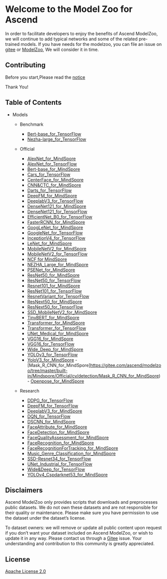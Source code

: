 # Welcome to the Model Zoo for Ascend

In order to facilitate developers to enjoy the benefits of Ascend ModelZoo, we will continue to add typical networks and some of the related pre-trained models. If you have needs for the modelzoo, you can file an issue on [gitee](https://gitee.com/ascend/modelzoo/issues) or [ModelZoo](https://bbs.huaweicloud.com/forum/forum-726-1.html), We will consider it in time.

## Contributing

Before you start,Please read the [notice](https://gitee.com/ascend/modelzoo/blob/master/contrib/CONTRIBUTING.md)

Thank You!

## Table of Contents

- Models
	- Benchmark
		- [Bert-base_for_TensorFlow](https://gitee.com/ascend/modelzoo/tree/master/built-in/TensorFlow/Benchmark/nlp/Bert-base_for_TensorFlow)
		- [Nezha-large_for_TensorFlow](https://gitee.com/ascend/modelzoo/tree/master/built-in/TensorFlow/Benchmark/nlp/Nezha-large_for_TensorFlow)
		
	- Official
		- [AlexNet_for_MindSpore](https://gitee.com/ascend/modelzoo/tree/master/built-in/Mindspore/Official/cv/image_classification/AlexNet_for_MindSpore)
		- [AlexNet_for_TensorFlow](https://gitee.com/ascend/modelzoo/tree/master/built-in/TensorFlow/Official/cv/image_classification/AlexNet_for_TensorFlow)
		- [Bert-base_for_MindSpore](https://gitee.com/ascend/modelzoo/tree/master/built-in/Mindspore/Official/nlp/Bert-base_for_MindSpore)
		- [Cars_for_TensorFlow](https://gitee.com/ascend/modelzoo/tree/master/built-in/TensorFlow/Research/cv/image_classification/Cars_for_TensorFlow)
		- [CenterFace_for_MindSpore](https://gitee.com/ascend/modelzoo/tree/master/built-in/Mindspore/Official/cv/detection/CenterFace_for_MindSpore)
		- [CNN&CTC_for_MindSpore](https://gitee.com/ascend/modelzoo/tree/master/built-in/Mindspore/Official/cv/image_classification/CNN&CTC_for_MindSpore)
		- [Darts_for_TensorFlow](https://gitee.com/ascend/modelzoo/tree/master/built-in/TensorFlow/Research/cv/image_classification/Darts_for_TensorFlow)
		- [DeepFM_for_MindSpore](https://gitee.com/ascend/modelzoo/tree/master/built-in/Mindspore/Official/recommendation/DeepFM_for_MindSpore)
		- [DeeplabV3_for_TensorFlow](https://gitee.com/ascend/modelzoo/tree/master/built-in/TensorFlow/Official/cv/image_segmentation/DeeplabV3_for_TensorFlow)
		- [DenseNet121_for_MindSpore](https://gitee.com/ascend/modelzoo/tree/master/built-in/Mindspore/Official/cv/image_classification/DenseNet121_for_MindSpore)
		- [DenseNet121_for_TensorFlow](https://gitee.com/ascend/modelzoo/tree/master/built-in/TensorFlow/Official/cv/image_classification/DenseNet121_for_TensorFlow)
		- [EfficientNet_B0_for_TensorFlow](https://gitee.com/ascend/modelzoo/tree/master/built-in/TensorFlow/Official/cv/image_classification/EfficientNet_B0_for_TensorFlow)
		- [FasterRCNN_for_MindSpore](https://gitee.com/ascend/modelzoo/tree/master/built-in/Mindspore/Official/cv/detection/FasterRCNN_for_MindSpore)
		- [GoogLeNet_for_MindSpore](https://gitee.com/ascend/modelzoo/tree/master/built-in/Mindspore/Official/cv/image_classification/GoogLeNet_for_MindSpore)
		- [GoogleNet_for_TensorFlow](https://gitee.com/ascend/modelzoo/tree/master/built-in/TensorFlow/Official/cv/image_classification/GoogleNet_for_TensorFlow)
		- [InceptionV4_for_TensorFlow](https://gitee.com/ascend/modelzoo/tree/master/built-in/TensorFlow/Official/cv/image_classification/InceptionV4_for_TensorFlow)
		- [LeNet_for_MindSpore](https://gitee.com/ascend/modelzoo/tree/master/built-in/Mindspore/Official/cv/image_classification/LeNet_for_MindSpore)
		- [MobileNetV2_for_MindSpore](https://gitee.com/ascend/modelzoo/tree/master/built-in/Mindspore/Official/cv/image_classification/MobileNetV2_for_MindSpore)
		- [MobileNetV2_for_TensorFlow](https://gitee.com/ascend/modelzoo/tree/master/built-in/TensorFlow/Official/cv/image_classification/MobileNetV2_for_TensorFlow)
		- [NCF for MindSpore](https://gitee.com/ascend/modelzoo/tree/master/built-in/Mindspore/Official/recommendation/NCF_for_MindSpore)
		- [NEZHA_Large_for_MindSpore](https://gitee.com/ascend/modelzoo/tree/master/built-in/Mindspore/Official/nlp/NEZHA_Large_for_MindSpore)
		- [PSENet_for_MindSpore](https://gitee.com/ascend/modelzoo/tree/master/built-in/Mindspore/Official/cv/detection/PSENet_for_MindSpore)
		- [ResNet50_for_MindSpore](https://gitee.com/ascend/modelzoo/tree/master/built-in/Mindspore/Official/cv/image_classification/ResNet50_for_MindSpore)
		- [ResNet50_for_TensorFlow](https://gitee.com/ascend/modelzoo/tree/master/built-in/TensorFlow/Official/cv/image_classification/ResNet50_for_TensorFlow)
		- [Resnet101_for_MindSpore](https://gitee.com/ascend/modelzoo/tree/master/built-in/Mindspore/Official/cv/image_classification/Resnet101_for_MindSpore)
		- [ResNet101_for_TensorFlow](https://gitee.com/ascend/modelzoo/tree/master/built-in/TensorFlow/Official/cv/image_classification/ResNet101_for_TensorFlow)
		- [ResnetVariant_for_TensorFlow](https://gitee.com/ascend/modelzoo/tree/master/built-in/TensorFlow/Official/cv/image_classification/ResnetVariant_for_TensorFlow)
		- [ResNext50_for_MindSpore](https://gitee.com/ascend/modelzoo/tree/master/built-in/Mindspore/Official/cv/image_classification/ResNext50_for_MindSpore)
		- [ResNext50_for_TensorFlow](https://gitee.com/ascend/modelzoo/tree/master/built-in/Official/ResNext50_for_TensorFlow)
		- [SSD_MobileNetV2_for_MindSpore](https://gitee.com/ascend/modelzoo/tree/master/built-in/Mindspore/Official/cv/image_classification/SSD_MobileNetV2_for_MindSpore)
		- [TinyBERT_for_MindSpore](https://gitee.com/ascend/modelzoo/tree/master/built-in/Mindspore/Official/nlp/TinyBERT_for_MindSpore)
		- [Transformer_for_MindSpore](https://gitee.com/ascend/modelzoo/tree/master/built-in/Mindspore/Official/nlp/Transformer_for_MindSpore)
		- [Transformer_for_TensorFlow](https://gitee.com/ascend/modelzoo/tree/master/built-in/TensorFlow/Official/nlp/Transformer_for_TensorFlow)
		- [UNet_Medical_for_MindSpore](https://gitee.com/ascend/modelzoo/tree/master/built-in/Mindspore/Official/cv/image_segmentation/UNet_Medical_for_MindSpore)
		- [VGG16_for_MindSpore](https://gitee.com/ascend/modelzoo/tree/master/built-in/Mindspore/Official/cv/image_classification/VGG16_for_MindSpore)
		- [VGG16_for_TensorFlow](https://gitee.com/ascend/modelzoo/tree/master/built-in/TensorFlow/Official/cv/image_classification/VGG16_for_TensorFlow)
		- [Wide_Deep_for_MindSpore](https://gitee.com/ascend/modelzoo/tree/master/built-in/Mindspore/Official/recommendation/Wide_Deep_for_MindSpore)
		- [YOLOv3_for_TensorFlow](https://gitee.com/ascend/modelzoo/tree/master/built-in/TensorFlow/Official/cv/detection/YoloV3_for_TensorFlow)
		- [YoloV3_for_MindSpore](https://gitee.com/ascend/modelzoo/tree/master/built-in/Mindspore/Official/cv/detection/YoloV3_for_MindSpore)
                - [Mask_R_CNN_for_MindSpore]https://gitee.com/ascend/modelzoo/tree/master/built-in/Mindspore/Official/cv/detection/Mask_R_CNN_for_MindSpore)
                - [Openpose_for_MindSpore](https://gitee.com/ascend/modelzoo/tree/master/built-in/Mindspore/Official/cv/detection/Openpose_for_MindSpore)
 
	- Research
		- [DDPG_for_TensorFlow](https://gitee.com/ascend/modelzoo/tree/master/built-in/TensorFlow/Research/reinforcement%20learning/DDPG_for_TensorFlow)
		- [DeepFM_for_TensorFlow](https://gitee.com/ascend/modelzoo/tree/master/built-in/TensorFlow/Research/recommendation/DeepFM_for_TensorFlow)
		- [DeeplabV3_for_MindSpore](https://gitee.com/ascend/modelzoo/tree/master/built-in/Mindspore/Official/cv/image_segmentation/DeeplabV3_for_MindSpore)
		- [DQN_for_TensorFlow](https://gitee.com/ascend/modelzoo/tree/master/built-in/TensorFlow/Research/reinforcement%20learning/DQN_for_TensorFlow)
		- [DSCNN_for_MindSpore](https://gitee.com/ascend/modelzoo/tree/master/built-in/Mindspore/Research/nlp/DSCNN_for_MindSpore)
		- [FaceAttribute_for_MindSpore](https://gitee.com/ascend/modelzoo/tree/master/built-in/Mindspore/Research/cv/image_classification/FaceAttribute_for_MindSpore)
		- [FaceDetection_for_MindSpore](https://gitee.com/ascend/modelzoo/tree/master/built-in/Mindspore/Research/cv/image_classification/FaceDetection_for_MindSpore)
		- [FaceQualityAssessment_for_MindSpore](https://gitee.com/ascend/modelzoo/tree/master/built-in/Mindspore/Research/cv/image_classification/FaceQualityAssessment_for_MindSpore)
		- [FaceRecognition_for_MindSpore](https://gitee.com/ascend/modelzoo/tree/master/built-in/Mindspore/Research/cv/detection/FaceRecognition_for_MindSpore)
		- [FaceRecognitionForTracking_for_MindSpore](https://gitee.com/ascend/modelzoo/tree/master/built-in/Mindspore/Research/cv/detection/FaceRecognitionForTracking_for_MindSpore)
		- [Music_Genre_Classification_for_MindSpore](https://gitee.com/ascend/modelzoo/tree/master/built-in/Mindspore/Research/audio/Music_Genre_Classification_for_MindSpore)
		- [SSD-Resnet34_for_TensorFlow](https://gitee.com/ascend/modelzoo/tree/master/built-in/TensorFlow/Official/cv/detection/SSD-Resnet34_for_TensorFlow)
		- [UNet_Industrial_for_TensorFlow](https://gitee.com/ascend/modelzoo/tree/master/built-in/TensorFlow/Official/cv/image_segmentation/UNet_Industrial_for_TensorFlow)
		- [Wide&Deep_for_TensorFlow](https://gitee.com/ascend/modelzoo/tree/master/built-in/TensorFlow/Research/recommendation/Wide&Deep_for_TensorFlow)
		- [YOLOv4_Cspdarknet53_for_MindSpore](https://gitee.com/ascend/modelzoo/tree/master/built-in/Mindspore/Research/cv/detection/YOLOv4_Cspdarknet53_for_MindSpore)

## Disclaimers

Ascend ModelZoo only provides scripts that downloads and preprocesses public datasets. We do not own these datasets and are not responsible for their quality or maintenance. Please make sure you have permission to use the dataset under the dataset’s license.

To dataset owners: we will remove or update all public content upon request if you don’t want your dataset included on Ascend ModelZoo, or wish to update it in any way. Please contact us through a [Gitee](https://gitee.com/ascend/modelzoo/issues) issue. Your understanding and contribution to this community is greatly appreciated.

## License

[Apache License 2.0](LICENSE)

